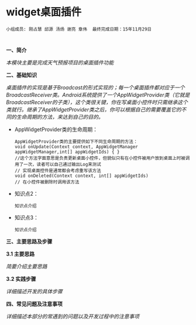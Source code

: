 # widget桌面插件


    小组成员: 刚占慧 邱源 汤炀 谢亮 章伟  最终完成日期：15年11月29日
# 

**一、简介**

*本模块主要是完成天气预报项目的桌面插件功能*

**二、基础知识**

*桌面插件的实现是基于Broadcast的形式实现的；每一个桌面插件都对应于一个BroadcastReceiver类。Android系统提供了一个AppWidgetProvider类（它就是BroadcastReceiver的子类），这个类很关键，你在写桌面小控件时只需继承这个类就行。继承了AppWidgetProvider类之后，你可以根据自己的需要覆盖它的不同的生命周期的方法，来达到自己的目的。*
   
* AppWidgetProvider类的生命周期：

      AppWidgetProvider类的主要提供如下不同生命周期的方法：
      void onUpdate(Context context, AppWidgetManager appWidgetManager,int[] appWidgetIds) { }
      //这个方法字面意思是负责更新桌面小控件，但貌似只有在小控件被用户放到桌面上时被调用了一次，读者可以自己通过输出Log来测试  
      // 实现桌面控件是通常都会考虑重写该方法
      void onDeleted(Context context, int[] appWidgetIds)  
      // 在小控件被删除时调用该方法 

* 知识点2：

      知识点介绍


* 知识点3：

      知识点介绍


   

**三、主要思路及步骤**

**3.1 主要思路**

*简要介绍主要思路*

**3.2 实践步骤**

*详细描述开发的具体步骤*

**四、常见问题及注意事项**

*详细描述本部分的常遇到的问题以及开发过程中的注意事项*
